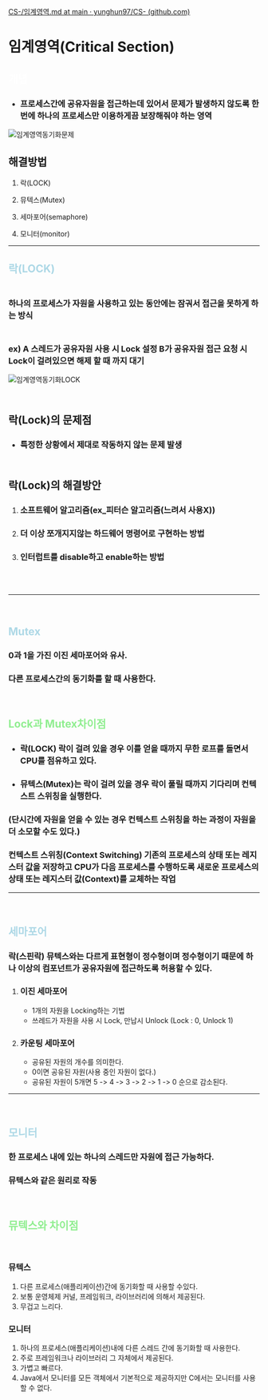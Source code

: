 [CS-/임계영역.md at main · yunghun97/CS- (github.com)](https://github.com/yunghun97/CS-/blob/main/OS/%EC%9E%84%EA%B3%84%EC%98%81%EC%97%AD.md)

# 임계영역(Critical Section)

## <span style="color:white">개념</span>

- ### 프로세스간에 공유자원을 접근하는데 있어서 문제가 발생하지 않도록 한번에 하나의 프로세스만 이용하게끔 보장해줘야 하는 영역

![임계영역동기화문제](https://user-images.githubusercontent.com/71022555/145226486-c53f2ae1-5421-4bd5-ac5d-e5873ba86a13.png)

## 해결방법

1. 락(LOCK)

2. 뮤텍스(Mutex)

3. 세마포어(semaphore)

4. 모니터(monitor)

---

## <span style= "color:lightBlue">락(LOCK)</span>

### <br> 하나의 프로세스가 자원을 사용하고 있는 동안에는 잠궈서 접근을 못하게 하는 방식

### <br> ex) A 스레드가 공유자원 사용 시 Lock 설정 B가 공유자원 접근 요청 시 Lock이 걸려있으면 해제 할 때 까지 대기

![임계영역동기화LOCK](https://user-images.githubusercontent.com/71022555/145226470-a12226ec-ae9c-4ec4-90e8-6718e71cbca2.png)

## <br> 락(Lock)의 문제점

- ### 특정한 상황에서 제대로 작동하지 않는 문제 발생

## <br> 락(Lock)의 해결방안

1. ### 소프트웨어 알고리즘(ex\_피터슨 알고리즘(느려서 사용X))
2. ### 더 이상 쪼개지지않는 하드웨어 명령어로 구현하는 방법
3. ### 인터럽트를 disable하고 enable하는 방법
<br>
<br>

---

</br>

## <span style= "color:lightBlue">Mutex</span>

### 0과 1을 가진 이진 세마포어와 유사.

### 다른 프로세스간의 동기화를 할 때 사용한다.

<br>

## <span style= "color:lightGreen">Lock과 Mutex차이점</span>

- ### 락(LOCK) 락이 걸려 있을 경우 이를 얻을 때까지 무한 로프를 돌면서 CPU를 점유하고 있다.
- ### 뮤텍스(Mutex)는 락이 걸려 있을 경우 락이 풀릴 때까지 기다리며 컨텍스트 스위칭을 실행한다.

### (단시간에 자원을 얻을 수 있는 경우 컨텍스트 스위칭을 하는 과정이 자원을 더 소모할 수도 있다.)

### 컨텍스트 스위칭(Context Switching) 기존의 프로세스의 상태 또는 레지스터 값을 저장하고 CPU가 다음 프로세스를 수행하도록 새로운 프로세스의 상태 또는 레지스터 값(Context)를 교체하는 작업

---

</br>

## <span style= "color:lightBlue">세마포어</span>

### 락(스핀락) 뮤텍스와는 다르게 표현형이 정수형이며 정수형이기 때문에 하나 이상의 컴포넌트가 공유자원에 접근하도록 허용할 수 있다.

1. ### 이진 세마포어
   - 1개의 자원을 Locking하는 기법
   - 쓰레드가 자원을 사용 시 Lock, 만납시 Unlock (Lock : 0, Unlock 1)
2. ### 카운팅 세마포어
   - 공유된 자원의 개수를 의미한다.
   - 0이면 공유된 자원(사용 중인 자원이 없다.)
   - 공유된 자원이 5개면 5 -> 4 -> 3 -> 2 -> 1 -> 0 순으로 감소된다.

---

<br>

## <span style= "color:lightBlue">모니터</span>

### 한 프로세스 내에 있는 하나의 스레드만 자원에 접근 가능하다.

### 뮤텍스와 같은 원리로 작동

<br>

## <span style= "color:lightGreen">뮤텍스와 차이점</span>

<br>

### 뮤텍스

1. 다른 프로세스(애플리케이션)간에 동기화할 때 사용할 수있다.
2. 보통 운영체제 커널, 프레임워크, 라이브러리에 의해서 제공된다.
3. 무겁고 느리다.

### 모니터

1. 하나의 프로세스(애플리케이션)내에 다른 스레드 간에 동기화할 때 사용한다.
2. 주로 프레임워크나 라이브러리 그 자체에서 제공된다.
3. 가볍고 빠르다.
4. Java에서 모니터를 모든 객체에서 기본적으로 제공하지만 C에서는 모니터를 사용할 수 없다.
